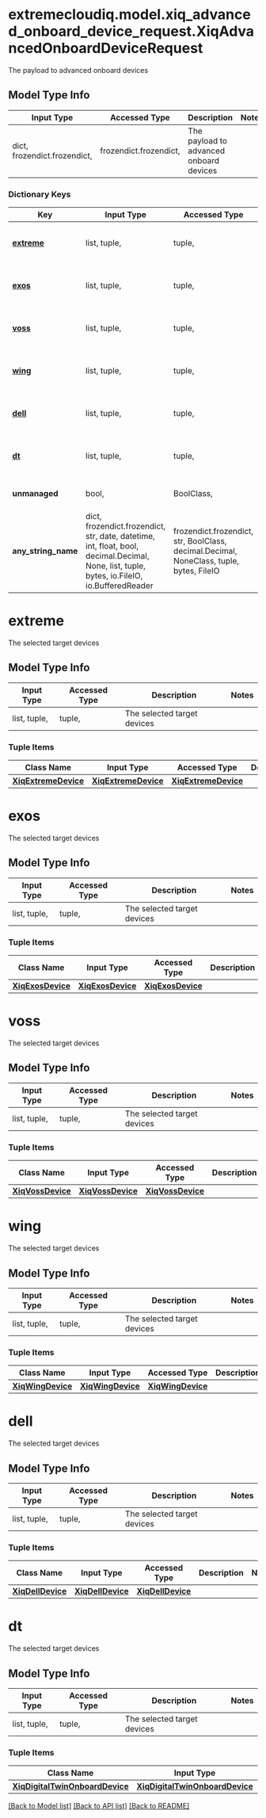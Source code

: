 # extremecloudiq.model.xiq_advanced_onboard_device_request.XiqAdvancedOnboardDeviceRequest

The payload to advanced onboard devices

## Model Type Info
Input Type | Accessed Type | Description | Notes
------------ | ------------- | ------------- | -------------
dict, frozendict.frozendict,  | frozendict.frozendict,  | The payload to advanced onboard devices | 

### Dictionary Keys
Key | Input Type | Accessed Type | Description | Notes
------------ | ------------- | ------------- | ------------- | -------------
**[extreme](#extreme)** | list, tuple,  | tuple,  | The selected target devices | [optional] 
**[exos](#exos)** | list, tuple,  | tuple,  | The selected target devices | [optional] 
**[voss](#voss)** | list, tuple,  | tuple,  | The selected target devices | [optional] 
**[wing](#wing)** | list, tuple,  | tuple,  | The selected target devices | [optional] 
**[dell](#dell)** | list, tuple,  | tuple,  | The selected target devices | [optional] 
**[dt](#dt)** | list, tuple,  | tuple,  | The selected target devices | [optional] 
**unmanaged** | bool,  | BoolClass,  | Whether to unmanage the devices | [optional] 
**any_string_name** | dict, frozendict.frozendict, str, date, datetime, int, float, bool, decimal.Decimal, None, list, tuple, bytes, io.FileIO, io.BufferedReader | frozendict.frozendict, str, BoolClass, decimal.Decimal, NoneClass, tuple, bytes, FileIO | any string name can be used but the value must be the correct type | [optional]

# extreme

The selected target devices

## Model Type Info
Input Type | Accessed Type | Description | Notes
------------ | ------------- | ------------- | -------------
list, tuple,  | tuple,  | The selected target devices | 

### Tuple Items
Class Name | Input Type | Accessed Type | Description | Notes
------------- | ------------- | ------------- | ------------- | -------------
[**XiqExtremeDevice**](XiqExtremeDevice.md) | [**XiqExtremeDevice**](XiqExtremeDevice.md) | [**XiqExtremeDevice**](XiqExtremeDevice.md) |  | 

# exos

The selected target devices

## Model Type Info
Input Type | Accessed Type | Description | Notes
------------ | ------------- | ------------- | -------------
list, tuple,  | tuple,  | The selected target devices | 

### Tuple Items
Class Name | Input Type | Accessed Type | Description | Notes
------------- | ------------- | ------------- | ------------- | -------------
[**XiqExosDevice**](XiqExosDevice.md) | [**XiqExosDevice**](XiqExosDevice.md) | [**XiqExosDevice**](XiqExosDevice.md) |  | 

# voss

The selected target devices

## Model Type Info
Input Type | Accessed Type | Description | Notes
------------ | ------------- | ------------- | -------------
list, tuple,  | tuple,  | The selected target devices | 

### Tuple Items
Class Name | Input Type | Accessed Type | Description | Notes
------------- | ------------- | ------------- | ------------- | -------------
[**XiqVossDevice**](XiqVossDevice.md) | [**XiqVossDevice**](XiqVossDevice.md) | [**XiqVossDevice**](XiqVossDevice.md) |  | 

# wing

The selected target devices

## Model Type Info
Input Type | Accessed Type | Description | Notes
------------ | ------------- | ------------- | -------------
list, tuple,  | tuple,  | The selected target devices | 

### Tuple Items
Class Name | Input Type | Accessed Type | Description | Notes
------------- | ------------- | ------------- | ------------- | -------------
[**XiqWingDevice**](XiqWingDevice.md) | [**XiqWingDevice**](XiqWingDevice.md) | [**XiqWingDevice**](XiqWingDevice.md) |  | 

# dell

The selected target devices

## Model Type Info
Input Type | Accessed Type | Description | Notes
------------ | ------------- | ------------- | -------------
list, tuple,  | tuple,  | The selected target devices | 

### Tuple Items
Class Name | Input Type | Accessed Type | Description | Notes
------------- | ------------- | ------------- | ------------- | -------------
[**XiqDellDevice**](XiqDellDevice.md) | [**XiqDellDevice**](XiqDellDevice.md) | [**XiqDellDevice**](XiqDellDevice.md) |  | 

# dt

The selected target devices

## Model Type Info
Input Type | Accessed Type | Description | Notes
------------ | ------------- | ------------- | -------------
list, tuple,  | tuple,  | The selected target devices | 

### Tuple Items
Class Name | Input Type | Accessed Type | Description | Notes
------------- | ------------- | ------------- | ------------- | -------------
[**XiqDigitalTwinOnboardDevice**](XiqDigitalTwinOnboardDevice.md) | [**XiqDigitalTwinOnboardDevice**](XiqDigitalTwinOnboardDevice.md) | [**XiqDigitalTwinOnboardDevice**](XiqDigitalTwinOnboardDevice.md) |  | 

[[Back to Model list]](../../README.md#documentation-for-models) [[Back to API list]](../../README.md#documentation-for-api-endpoints) [[Back to README]](../../README.md)

